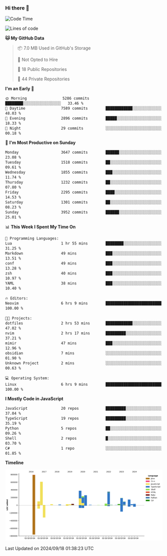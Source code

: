 ### Hi there 👋

<!--
**Clumsy-Coder/Clumsy-Coder** is a ✨ _special_ ✨ repository because its `README.md` (this file) appears on your GitHub profile.

Here are some ideas to get you started:

- 🔭 I’m currently working on ...
- 🌱 I’m currently learning ...
- 👯 I’m looking to collaborate on ...
- 🤔 I’m looking for help with ...
- 💬 Ask me about ...
- 📫 How to reach me: ...
- 😄 Pronouns: ...
- ⚡ Fun fact: ...
-->

<!-- anmol098/waka-readme-stats -->
<!--START_SECTION:waka-->
![Code Time](http://img.shields.io/badge/Code%20Time-880%20hrs%2059%20mins-blue)

![Lines of code](https://img.shields.io/badge/From%20Hello%20World%20I%27ve%20Written-3.4%20million%20lines%20of%20code-blue)

**🐱 My GitHub Data** 

> 📦 7.0 MB Used in GitHub's Storage 
 > 
> 🚫 Not Opted to Hire
 > 
> 📜 18 Public Repositories 
 > 
> 🔑 44 Private Repositories 
 > 
**I'm an Early 🐤** 

```text
🌞 Morning                5286 commits        ████████░░░░░░░░░░░░░░░░░   33.46 % 
🌆 Daytime                7589 commits        ████████████░░░░░░░░░░░░░   48.03 % 
🌃 Evening                2896 commits        █████░░░░░░░░░░░░░░░░░░░░   18.33 % 
🌙 Night                  29 commits          ░░░░░░░░░░░░░░░░░░░░░░░░░   00.18 % 
```
📅 **I'm Most Productive on Sunday** 

```text
Monday                   3647 commits        ██████░░░░░░░░░░░░░░░░░░░   23.08 % 
Tuesday                  1518 commits        ██░░░░░░░░░░░░░░░░░░░░░░░   09.61 % 
Wednesday                1855 commits        ███░░░░░░░░░░░░░░░░░░░░░░   11.74 % 
Thursday                 1232 commits        ██░░░░░░░░░░░░░░░░░░░░░░░   07.80 % 
Friday                   2295 commits        ████░░░░░░░░░░░░░░░░░░░░░   14.53 % 
Saturday                 1301 commits        ██░░░░░░░░░░░░░░░░░░░░░░░   08.23 % 
Sunday                   3952 commits        ██████░░░░░░░░░░░░░░░░░░░   25.01 % 
```


📊 **This Week I Spent My Time On** 

```text
💬 Programming Languages: 
Lua                      1 hr 55 mins        ████████░░░░░░░░░░░░░░░░░   31.25 % 
Markdown                 49 mins             ███░░░░░░░░░░░░░░░░░░░░░░   13.51 % 
conf                     49 mins             ███░░░░░░░░░░░░░░░░░░░░░░   13.28 % 
zsh                      40 mins             ███░░░░░░░░░░░░░░░░░░░░░░   10.97 % 
YAML                     38 mins             ███░░░░░░░░░░░░░░░░░░░░░░   10.40 % 

🔥 Editors: 
Neovim                   6 hrs 9 mins        █████████████████████████   100.00 % 

🐱‍💻 Projects: 
dotfiles                 2 hrs 53 mins       ████████████░░░░░░░░░░░░░   47.02 % 
nvim                     2 hrs 17 mins       █████████░░░░░░░░░░░░░░░░   37.21 % 
mimir                    47 mins             ███░░░░░░░░░░░░░░░░░░░░░░   12.96 % 
obsidian                 7 mins              ░░░░░░░░░░░░░░░░░░░░░░░░░   01.90 % 
Unknown Project          2 mins              ░░░░░░░░░░░░░░░░░░░░░░░░░   00.63 % 

💻 Operating System: 
Linux                    6 hrs 9 mins        █████████████████████████   100.00 % 
```

**I Mostly Code in JavaScript** 

```text
JavaScript               20 repos            █████████░░░░░░░░░░░░░░░░   37.04 % 
TypeScript               19 repos            █████████░░░░░░░░░░░░░░░░   35.19 % 
Python                   5 repos             ██░░░░░░░░░░░░░░░░░░░░░░░   09.26 % 
Shell                    2 repos             █░░░░░░░░░░░░░░░░░░░░░░░░   03.70 % 
C#                       1 repo              ░░░░░░░░░░░░░░░░░░░░░░░░░   01.85 % 
```



**Timeline**

![Lines of Code chart](https://raw.githubusercontent.com/Clumsy-Coder/Clumsy-Coder/main/assets/bar_graph.png)


 Last Updated on 2024/09/18 01:38:23 UTC
<!--END_SECTION:waka-->
